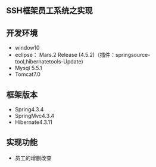 ﻿## SSH框架员工系统之实现
## 开发环境
 * window10
 * eclipse： Mars.2 Release (4.5.2)（插件：springsource-tool,hibernatetools-Update)
 * Mysql 5.5.1
 * Tomcat7.0

## 框架版本
* Spring4.3.4
* SpringMvc4.3.4
* Hibernate4.3.11

## 实现功能
* 员工的增删改查
